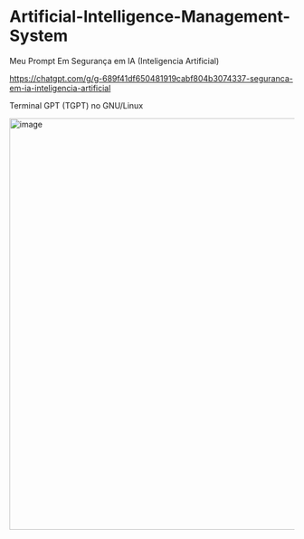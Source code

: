 # Artificial-Intelligence-Management-System

Meu Prompt Em Segurança em IA (Inteligencia Artificial)


https://chatgpt.com/g/g-689f41df650481919cabf804b3074337-seguranca-em-ia-inteligencia-artificial









Terminal GPT (TGPT) no GNU/Linux

<img width="1358" height="728" alt="image" src="https://github.com/user-attachments/assets/69020de4-ab61-404e-b68f-9d25cfb00f3f" />

